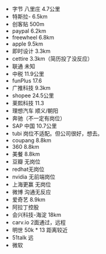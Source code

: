
- 字节 八里庄 4.7公里
- 特斯拉- 6.5km
- 创客贴 500m
- paypal 6.2km
- freewheel 6.8km
- apple 9.5km
- 即时设计 3.3km
- cettire 3.3km（简历投了没反应）
- 联通 未知
- 中税 11.9公里
- funPlus 17.6
- 广推科技 9.3km
- shopee 24.5公里
- 莱熙科技 11.3
- 理想汽车 顺义/朝阳
- 奔驰（不一定有岗位）
- SAP 中国  10.7公里
- tubi 岗位不适配。但公司很好，想去。
- coupang 8.8km
- 360 8.8km
- 美餐 8.8km
- 豆瓣 无岗位
- redhat无岗位
- nvidia 无前端岗位
- 上海更赢 无岗位
- 微博 沟通无反应
- 爱奇艺 8.9km
- 阿拉丁控股 
- 会兴科技-海淀 18km
- carv.io 2面通过，远程
- 明世 50k * 13 距离较近
- 51talk 远
- 微软
